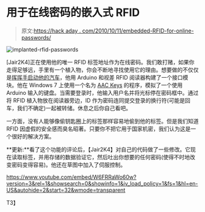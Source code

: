 # 用于在线密码的嵌入式 RFID

> 原文:[https://hack aday . com/2010/10/11/embedded-RFID-for-online-passwords/](https://hackaday.com/2010/10/11/embedded-rfid-for-online-passwords/)

![](../Images/46203be332f6651aaab6e29b6b0e01f5.png "implanted-rfid-passwords")

[Jair2K4]正在使用他的唯一 RFID 标签地址作为在线密码。我们敢打赌，如果你走得足够远，手里有一个植入物，你会不断地寻找使用它的理由。想要做的不仅仅是[挥挥手启动他的汽车](http://hackaday.com/2010/01/14/start-the-car-with-a-wave-of-your-hand/)，他用 Arduino 和视差 RFID 阅读器构建了一个接口模块。他在 Windows 7 上使用一个名为 [AAC Keys](http://www.aacinstitute.org/downloads/aackeys/AACKeys.html) 的程序，模拟了一个使用 Arduino 输入的键盘。当需要登录时，他输入用户名并将光标停在密码框中。通过将 RFID 植入物放在阅读器旁边，ID 作为密码连同提交登录的换行符(可能是回车，我们不确定)一起被转储。休息之后你自己看吧。

一方面，没有人能够像偷钥匙圈上的标签那样容易地偷到他的标签。但是我们知道 RFID 因虚假的安全感而臭名昭著。只要你不把它用于国家机密，我们认为这是一个很好的解决方案。

**更新:**看了这个功能的评论后，【Jair2K4】对自己的代码做了一些修改。它现在读取标签，并用存储的数据验证它，然后吐出你想要的任何密码(使得不时地改变密码变得容易)。他还在草图中加入了伺服控制。

 <https://www.youtube.com/embed/W6FRRaWo60w?version=3&rel=1&showsearch=0&showinfo=1&iv_load_policy=1&fs=1&hl=en-US&autohide=2&start=32&wmode=transparent>

T3】</span></p> </body> </html>